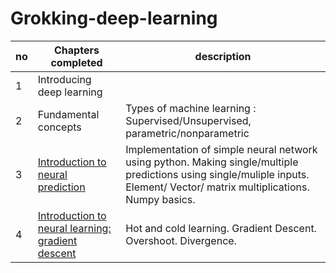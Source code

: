 # Grokking-deep-learning

**no**|**Chapters completed**|**description**|
|-----|-----------|------------------------|
1 | Introducing deep learning ||
2 | Fundamental concepts |Types of machine learning : Supervised/Unsupervised, parametric/nonparametric|
3 | [Introduction to neural prediction](https://github.com/Akshaj000/Grokking-deep-learning/blob/main/chapter-3.ipynb)| Implementation of simple neural network using python. Making single/multiple predictions using single/muliple inputs. Element/ Vector/ matrix multiplications. Numpy basics.|
4 | [Introduction to neural learning: gradient descent](https://github.com/Akshaj000/Grokking-deep-learning/blob/main/chapter-4.ipynb)|Hot and cold learning. Gradient Descent. Overshoot. Divergence.|